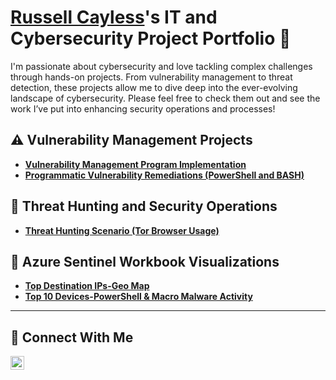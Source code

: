 # <a href="https://www.linkedin.com/in/russell-cayless-18447a7a/">Russell Cayless</a>'s IT and Cybersecurity Project Portfolio 🔐

I'm passionate about cybersecurity and love tackling complex challenges through hands-on projects. From vulnerability management to threat detection, these projects allow me to dive deep into the ever-evolving landscape of cybersecurity. Please feel free to check them out and see the work I’ve put into enhancing security operations and processes!


## ⚠️ Vulnerability Management Projects

- **[Vulnerability Management Program Implementation](https://github.com/russellcayless/vulnerability-management-program/blob/main/README.md)**
- **[Programmatic Vulnerability Remediations (PowerShell and BASH)](https://github.com/joshcybertest/programmatic-vulnerability-remediations)**

## 🚨 Threat Hunting and Security Operations

- **[Threat Hunting Scenario (Tor Browser Usage)](https://github.com/joshmadakor0/threat-hunting-scenario-tor)**

## 📖 Azure Sentinel Workbook Visualizations

- **[Top Destination IPs-Geo Map](https://github.com/russellcayless/sentinel_workbooks/blob/46464d34e53d5b560550119c73669a67a6c8c6f7/Top_Destination_IPs-Geo_Map.md)**
- **[Top 10 Devices-PowerShell & Macro Malware Activity](https://github.com/russellcayless/sentinel_workbooks/blob/46464d34e53d5b560550119c73669a67a6c8c6f7/Top_10_Devices-PowerShell_%26_Macro_Malware_Activity.md)**

<hr/>

## 🤳 Connect With Me

[<img align="left" alt="___________ | LinkedIn" width="22px" src="https://cdn.jsdelivr.net/npm/simple-icons@v3/icons/linkedin.svg" />][linkedin]


[linkedin]: https://linkedin.com/in/russell-cayless-18447a7a/ 

<!--
<img width="35" alt="image" src="https://github.com/user-attachments/assets/2f41c7cd-5ea8-4475-b451-a37161b6c3fb"> 
<img width="35" alt="image" src="https://github.com/user-attachments/assets/77649969-9910-4994-8b96-74a116cfb2a8">
-->
